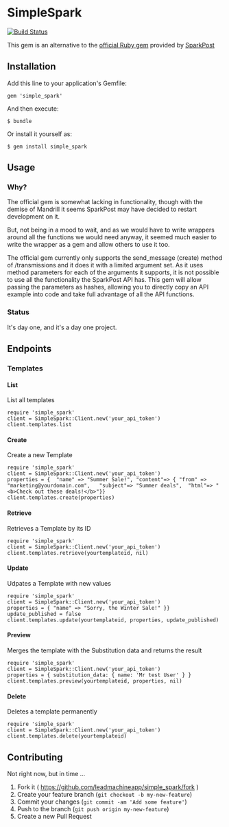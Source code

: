 # SimpleSpark

[![Build Status](https://travis-ci.org/leadmachineapp/simple_spark.png?branch=master)](https://travis-ci.org/leadmachineapp/simple_spark)

This gem is an alternative to the [official Ruby gem](https://github.com/SparkPost/ruby-sparkpost) provided by [SparkPost](http://www.sparkpost.com)

## Installation

Add this line to your application's Gemfile:

    gem 'simple_spark'

And then execute:

    $ bundle

Or install it yourself as:

    $ gem install simple_spark

## Usage

### Why?

The official gem is somewhat lacking in functionality, though with the demise of Mandrill it seems SparkPost may have decided to restart development on it.

But, not being in a mood to wait, and as we would have to write wrappers around all the functions we would need anyway, it seemed much easier to write the wrapper as a gem and allow others to use it too.

The official gem currently only supports the send_message (create) method of /transmissions and it does it with a limited argument set. As it uses method parameters for each of the arguments it supports, it is not possible to use all the functionality the SparkPost API has. This gem will allow passing the parameters as hashes, allowing you to directly copy an API example into code and take full advantage of all the API functions.

### Status

It's day one, and it's a day one project.


## Endpoints

### Templates

#### List

List all templates

    require 'simple_spark'
    client = SimpleSpark::Client.new('your_api_token')
    client.templates.list

#### Create

Create a new Template

    require 'simple_spark'
    client = SimpleSpark::Client.new('your_api_token')
    properties = {  "name" => "Summer Sale!", "content"=> { "from" => "marketing@yourdomain.com",   "subject"=> "Summer deals",  "html"=> "<b>Check out these deals!</b>"}}
    client.templates.create(properties)

#### Retrieve

Retrieves a Template by its ID

    require 'simple_spark'
    client = SimpleSpark::Client.new('your_api_token')
    client.templates.retrieve(yourtemplateid, nil)

#### Update

Udpates a Template with new values

    require 'simple_spark'
    client = SimpleSpark::Client.new('your_api_token')
    properties = { "name" => "Sorry, the Winter Sale!" }}
    update_published = false
    client.templates.update(yourtemplateid, properties, update_published)

#### Preview

Merges the template with the Substitution data and returns the result

    require 'simple_spark'
    client = SimpleSpark::Client.new('your_api_token')
    properties = { substitution_data: { name: 'Mr test User' } }
    client.templates.preview(yourtemplateid, properties, nil)

#### Delete

Deletes a template permanently

    require 'simple_spark'
    client = SimpleSpark::Client.new('your_api_token')
    client.templates.delete(yourtemplateid)


## Contributing

Not right now, but in time ...

1. Fork it ( https://github.com/leadmachineapp/simple_spark/fork )
2. Create your feature branch (`git checkout -b my-new-feature`)
3. Commit your changes (`git commit -am 'Add some feature'`)
4. Push to the branch (`git push origin my-new-feature`)
5. Create a new Pull Request
